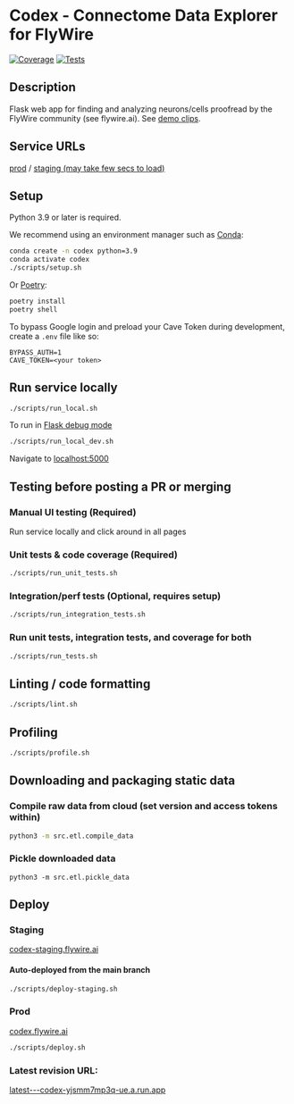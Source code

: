 # Codex - Connectome Data Explorer for FlyWire

[![Coverage](https://img.shields.io/endpoint?url=https://gist.githubusercontent.com/kaikue/a442efe7b753f00d0f7a1cfceff87f61/raw/codex_badge_coverage.json)](https://github.com/murthylab/codex/actions)
[![Tests](https://img.shields.io/endpoint?url=https://gist.githubusercontent.com/kaikue/a442efe7b753f00d0f7a1cfceff87f61/raw/codex_badge_tests.json)](https://github.com/murthylab/codex/actions)

## Description

Flask web app for finding and analyzing neurons/cells proofread by the
FlyWire community (see flywire.ai). See [demo clips](https://codex.flywire.ai/demo_clip).

## Service URLs

[prod](https://codex.flywire.ai) / [staging (may take few secs to load)](https://codex-staging.flywire.ai)

## Setup

Python 3.9 or later is required.

We recommend using an environment manager such as [Conda](https://conda.io):

```sh
conda create -n codex python=3.9
conda activate codex
./scripts/setup.sh
```

Or [Poetry](https://python-poetry.org/):

```sh
poetry install
poetry shell
```

To bypass Google login and preload your Cave Token during development, create a `.env` file like so:

```env
BYPASS_AUTH=1
CAVE_TOKEN=<your token>
```

## Run service locally

```bash
./scripts/run_local.sh
```

To run in [Flask debug mode](https://flask.palletsprojects.com/en/2.2.x/debugging/#the-built-in-debugger)

```sh
./scripts/run_local_dev.sh
```

Navigate to [localhost:5000](http://localhost:5000)

## Testing before posting a PR or merging

### Manual UI testing (Required)

Run service locally and click around in all pages

### Unit tests & code coverage (Required)

```sh
./scripts/run_unit_tests.sh
```

### Integration/perf tests (Optional, requires setup)

```sh
./scripts/run_integration_tests.sh
```

### Run unit tests, integration tests, and coverage for both

```sh
./scripts/run_tests.sh
```

## Linting / code formatting

```sh
./scripts/lint.sh
```

## Profiling

```sh
./scripts/profile.sh
```

## Downloading and packaging static data

### Compile raw data from cloud (set version and access tokens within)

```sh
python3 -m src.etl.compile_data
```

### Pickle downloaded data

```shs
python3 -m src.etl.pickle_data
```

## Deploy

### Staging

[codex-staging.flywire.ai](https://codex-staging.flywire.ai)

#### Auto-deployed from the main branch

```sh
./scripts/deploy-staging.sh
```

### Prod

[codex.flywire.ai](https://codex.flywire.ai)

```sh
./scripts/deploy.sh
```

### Latest revision URL:

[latest---codex-yjsmm7mp3q-ue.a.run.app](https://latest---codex-yjsmm7mp3q-ue.a.run.app/)
